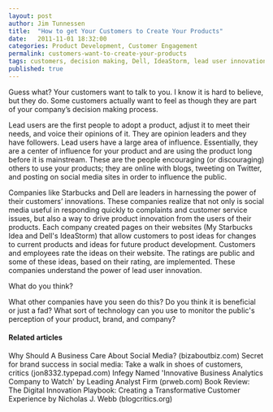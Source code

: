 ```yaml
---
layout: post
author: Jim Tunnessen
title:  "How to get Your Customers to Create Your Products"
date:   2011-11-01 18:32:00
categories: Product Development, Customer Engagement
permalink: customers-want-to-create-your-products
tags: customers, decision making, Dell, IdeaStorm, lead user innovation, Marketing, Social Media, Starbucks, Twitter
published: true
---
```


Guess what? Your customers want to talk to you. I know it is hard to believe, but they do. Some customers actually want to feel as though they are part of your company’s decision making process.

Lead users are the first people to adopt a product, adjust it to meet their needs, and voice their opinions of it. They are opinion leaders and they have followers. Lead users have a large area of influence. Essentially, they are a center of influence for your product and are using the product long before it is mainstream.  These are the people encouraging (or discouraging) others to use your products; they are online with blogs, tweeting on Twitter, and posting on social media sites in order to influence the public.

Companies like Starbucks and Dell  are leaders in harnessing the power of their customers’ innovations. These companies realize that not only is social media useful in responding quickly to complaints and customer service issues, but also a way to drive product innovation from the users of their products. Each company created pages on their websites (My Starbucks Idea and Dell's IdeaStorm) that allow customers to post ideas for changes to current products and ideas for future product development. Customers and employees rate the ideas on their website. The ratings are public and some of these ideas, based on their rating, are implemented. These companies understand the power of lead user innovation.

What do you think?

What other companies have you seen do this? Do you think it is beneficial or just a fad? What sort of technology can you use to monitor the public's perception of your product, brand, and company?

#### Related articles ####
Why Should A Business Care About Social Media? (bizaboutbiz.com)
Secret for brand success in social media: Take a walk in shoes of customers, critics (jon8332.typepad.com)
Infegy Named 'Innovative Business Analytics Company to Watch' by Leading Analyst Firm (prweb.com)
Book Review: The Digital Innovation Playbook: Creating a Transformative Customer Experience by Nicholas J. Webb (blogcritics.org)